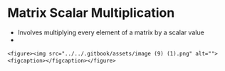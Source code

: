 # Matrix Scalar Multiplication

* Involves multiplying every element of a matrix by a scalar value
*

    <figure><img src="../../.gitbook/assets/image (9) (1).png" alt=""><figcaption></figcaption></figure>

